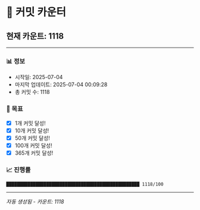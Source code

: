 # 🔢 커밋 카운터

## 현재 카운트: 1118

---

### 📊 정보
- 시작일: 2025-07-04
- 마지막 업데이트: 2025-07-04 00:09:28
- 총 커밋 수: 1118

### 🎯 목표
- [x] 1개 커밋 달성!
- [x] 10개 커밋 달성!
- [x] 50개 커밋 달성!
- [x] 100개 커밋 달성!
- [x] 365개 커밋 달성!

### 📈 진행률
```
██████████████████████████████████████████████████ 1118/100
```

---
*자동 생성됨 - 카운트: 1118*
